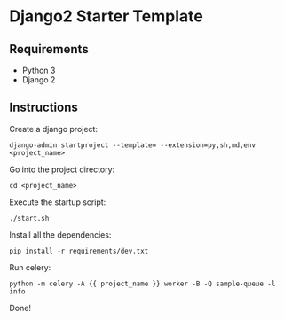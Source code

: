 Django2 Starter Template
========================

Requirements
------------
* Python 3
* Django 2

Instructions
------------
Create a django project:

    django-admin startproject --template= --extension=py,sh,md,env <project_name>
  
Go into the project directory:

    cd <project_name>

Execute the startup script:

    ./start.sh
    
Install all the dependencies:

    pip install -r requirements/dev.txt
    
Run celery:

    python -m celery -A {{ project_name }} worker -B -Q sample-queue -l info
    
Done!